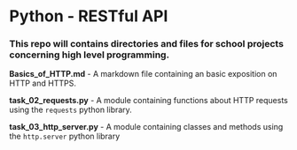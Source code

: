 # Python - RESTful API
### This repo will contains directories and files for school projects concerning high level programming.

**Basics_of_HTTP.md** - A markdown file containing an basic exposition on HTTP and HTTPS.

**task_02_requests.py** - A module containing functions about HTTP requests using the `requests` python library.

**task_03_http_server.py** - A module containing classes and methods using the `http.server` python library

